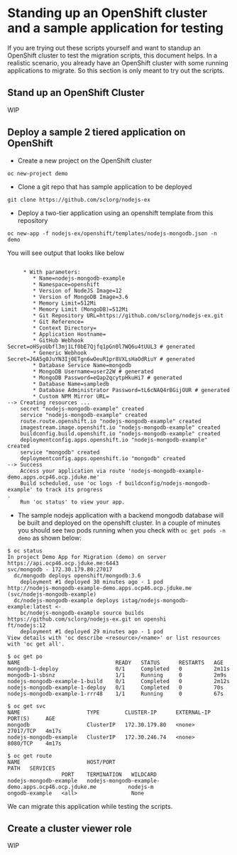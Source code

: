 # Standing up an OpenShift cluster and a sample application for testing

If you are trying out these scripts yourself and want to standup an OpenShift cluster to test the migration scripts, this document helps. In a realistic scenario, you already have an OpenShift cluster with some running applications to migrate. So this section is only meant to try out the scripts.

## Stand up an OpenShift Cluster

WIP

## Deploy a sample 2 tiered application on OpenShift 

* Create a new project on the OpenShift cluster

```
oc new-project demo
```
* Clone a git repo that has sample application to be deployed

```
git clone https://github.com/sclorg/nodejs-ex
```

* Deploy a two-tier application using an openshift template from this repository

```
oc new-app -f nodejs-ex/openshift/templates/nodejs-mongodb.json -n demo
```
You will see output that looks like below

```

     * With parameters:
        * Name=nodejs-mongodb-example
        * Namespace=openshift
        * Version of NodeJS Image=12
        * Version of MongoDB Image=3.6
        * Memory Limit=512Mi
        * Memory Limit (MongoDB)=512Mi
        * Git Repository URL=https://github.com/sclorg/nodejs-ex.git
        * Git Reference=
        * Context Directory=
        * Application Hostname=
        * GitHub Webhook Secret=oHSyoUbfl3mj1Lf0bE7Qjfq1pGn0l7WQ6u4tUUL3 # generated
        * Generic Webhook Secret=J6A5g0JuYN3Ij0ETgn6wOeuR1pr8VXLsHaOdRiuY # generated
        * Database Service Name=mongodb
        * MongoDB Username=user22W # generated
        * MongoDB Password=eQap2qcytpHkuHi7 # generated
        * Database Name=sampledb
        * Database Administrator Password=tL6cNAQ4rBGijOUR # generated
        * Custom NPM Mirror URL=
--> Creating resources ...
    secret "nodejs-mongodb-example" created
    service "nodejs-mongodb-example" created
    route.route.openshift.io "nodejs-mongodb-example" created
    imagestream.image.openshift.io "nodejs-mongodb-example" created
    buildconfig.build.openshift.io "nodejs-mongodb-example" created
    deploymentconfig.apps.openshift.io "nodejs-mongodb-example" created
    service "mongodb" created
    deploymentconfig.apps.openshift.io "mongodb" created
--> Success
    Access your application via route 'nodejs-mongodb-example-demo.apps.ocp46.ocp.jduke.me' 
    Build scheduled, use 'oc logs -f buildconfig/nodejs-mongodb-example' to track its progress
.
    Run 'oc status' to view your app.
```

* The sample nodejs application with a backend mongodb database will be built and deployed on the openshift cluster. In a couple of minutes you should see two pods running when you check with `oc get pods -n demo` as shown below:

```
$ oc status
In project Demo App for Migration (demo) on server https://api.ocp46.ocp.jduke.me:6443
svc/mongodb - 172.30.179.80:27017
  dc/mongodb deploys openshift/mongodb:3.6 
    deployment #1 deployed 30 minutes ago - 1 pod
http://nodejs-mongodb-example-demo.apps.ocp46.ocp.jduke.me (svc/nodejs-mongodb-example)
  dc/nodejs-mongodb-example deploys istag/nodejs-mongodb-example:latest <-
    bc/nodejs-mongodb-example source builds https://github.com/sclorg/nodejs-ex.git on openshi
ft/nodejs:12 
    deployment #1 deployed 29 minutes ago - 1 pod
View details with 'oc describe <resource>/<name>' or list resources with 'oc get all'.

$ oc get po
NAME                              READY   STATUS      RESTARTS   AGE
mongodb-1-deploy                  0/1     Completed   0          2m11s
mongodb-1-sbsnz                   1/1     Running     0          2m9s
nodejs-mongodb-example-1-build    0/1     Completed   0          2m12s
nodejs-mongodb-example-1-deploy   0/1     Completed   0          70s
nodejs-mongodb-example-1-rrr48    1/1     Running     0          67s

$ oc get svc
NAME                     TYPE        CLUSTER-IP      EXTERNAL-IP   PORT(S)     AGE
mongodb                  ClusterIP   172.30.179.80   <none>        27017/TCP   4m17s
nodejs-mongodb-example   ClusterIP   172.30.246.74   <none>        8080/TCP    4m17s

$ oc get route
NAME                     HOST/PORT                                             PATH   SERVICES
                 PORT    TERMINATION   WILDCARD
nodejs-mongodb-example   nodejs-mongodb-example-demo.apps.ocp46.ocp.jduke.me          nodejs-m
ongodb-example   <all>                 None

```
We can migrate this application while testing the scripts.

## Create a cluster viewer role

WIP